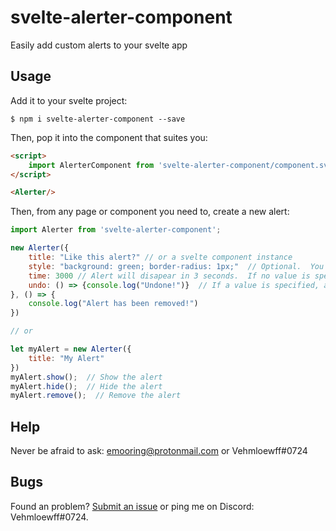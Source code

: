 # svelte-alerter-component
Easily add custom alerts to your svelte app

## Usage
Add it to your svelte project:
```shell
$ npm i svelte-alerter-component --save
```
Then, pop it into the component that suites you:
```html
<script>
	import AlerterComponent from 'svelte-alerter-component/component.svelte'; // In some cases you may need the pre compiled svelte: svelte-alerter-component/component
</script>

<Alerter/>
```
Then, from any page or component you need to, create a new alert:

```js
import Alerter from 'svelte-alerter-component';

new Alerter({
	title: "Like this alert?" // or a svelte component instance
	style: "background: green; border-radius: 1px;"  // Optional.  You can also style alerts with this css selector: .svelte-alerter-component.alert
	time: 3000 // Alert will disapear in 3 seconds.  If no value is specified, the alert will not disapear automaticly
	undo: () => {console.log("Undone!")}  // If a value is specified, an undo button will apear on the alert.  You can style this button with .svelte-alerter-component.undo
}, () => {
	console.log("Alert has been removed!")
})

// or

let myAlert = new Alerter({
	title: "My Alert"
})
myAlert.show();  // Show the alert
myAlert.hide();  // Hide the alert
myAlert.remove();  // Remove the alert
```

## Help
Never be afraid to ask: emooring@protonmail.com or Vehmloewff#0724

## Bugs
Found an problem? [Submit an issue](https://github.com/Vehmloewff/svelte-alerter-component/issues/new) or ping me on Discord: Vehmloewff#0724.